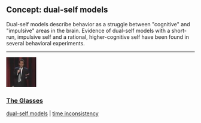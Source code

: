 ## Concept: dual-self models

Dual-self models describe behavior as a struggle between "cognitive" and "impulsive" areas in the brain. Evidence of dual-self models with a short-run, impulsive self and a rational, higher-cognitive self have been found in several behavioral experiments.

<hr>
<div class="clip-listing">
<img src="media/icons/glasses_2.jpg" alt="The Glasses icon">

### [The Glasses](../clip/102/)

[dual-self models](/concept/dual-self-models/) | [time inconsistency](/concept/time-inconsistency/)
</div>

